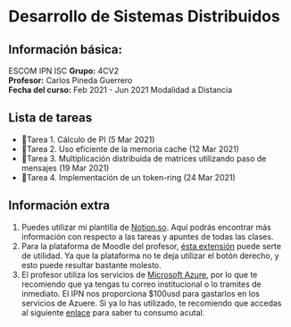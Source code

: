 # Desarrollo de Sistemas Distribuidos

## Información básica:  
ESCOM IPN ISC
**Grupo:** 4CV2  
**Profesor:** Carlos Pineda Guerrero  
**Fecha del curso:** Feb 2021 - Jun 2021 Modalidad a Distancia

## Lista de tareas
- 📝Tarea 1. Cálculo de PI (5 Mar 2021)
- 📝Tarea 2. Uso eficiente de la memoria cache (12 Mar 2021)
- 📝Tarea 3. Multiplicación distribuida de matrices utilizando paso de mensajes (19 Mar 2021)
- 📝Tarea 4. Implementación de un token-ring (24 Mar 2021)

## Información extra
1. Puedes utilizar mi plantilla de [Notion.so](https://www.notion.so/vazpeitiah/Distribuidos-f58b0e3602124b09827a03c755974598). Aquí podrás encontrar más información con respecto a las tareas y apuntes de todas las clases.
2. Para la plataforma de Moodle del profesor, [ésta extensión](https://chrome.google.com/webstore/detail/enable-right-click-for-go/ofgdcdohlhjfdhbnfkikfeakhpojhpgm?hl=es) puede serte de utilidad. Ya que la plataforma no te deja utilizar el botón derecho, y esto puede resultar bastante molesto.
3. El profesor utiliza los servicios de [Microsoft Azure](http://azure.microsoft.com/), por lo que te recomiendo que ya tengas tu correo institucional o lo tramites de inmediato. El IPN nos proporciona $100usd para gastarlos en los servicios de Azuere. Si ya lo has utilizado, te recomiendo que accedas al siguiente [enlace](https://www.microsoftazuresponsorships.com/Balance) para saber tu consumo acutal.
